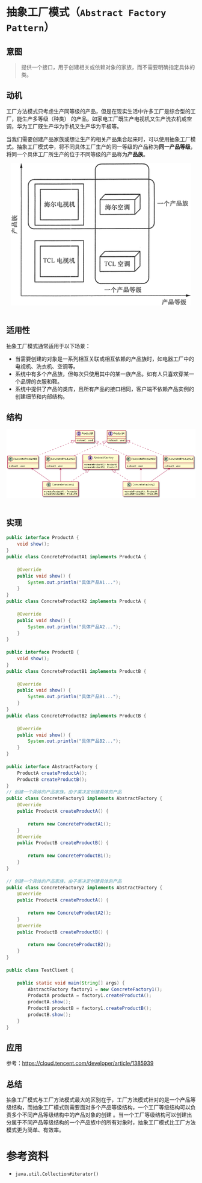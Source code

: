抽象工厂模式（`Abstract Factory Pattern`）
====================
## **意图**
> 提供一个接口，用于创建相关或依赖对象的家族，而不需要明确指定具体的类。

## **动机**
工厂方法模式只考虑生产同等级的产品，但是在现实生活中许多工厂是综合型的工厂，能生产多等级（种类） 的产品，如家电工厂既生产电视机又生产洗衣机或空调，华为工厂既生产华为手机又生产华为平板等。

当我们需要创建产品家族或想让生产的相关产品集合起来时，可以使用抽象工厂模式。抽象工厂模式中，将不同具体工厂生产的同一等级的产品称为**同一产品等级**，将同一个具体工厂所生产的位于不同等级的产品称为**产品族**。
 <div align="center"> <img src="images/14.abstractFactory02.gif" width="480px"> </div><br>
   
## **适用性**
抽象工厂模式通常适用于以下场景：
- 当需要创建的对象是一系列相互关联或相互依赖的产品族时，如电器工厂中的电视机、洗衣机、空调等。
- 系统中有多个产品族，但每次只使用其中的某一族产品。如有人只喜欢穿某一个品牌的衣服和鞋。
- 系统中提供了产品的类库，且所有产品的接口相同，客户端不依赖产品实例的创建细节和内部结构。

## **结构**
<div align="center"> <img src="images/14.abstractFactory.png" width="600px"> </div><br>

## **实现**

```java
public interface ProductA {
	void show();
}
public class ConcreteProductA1 implements ProductA {

	@Override
	public void show() {
		System.out.println("具体产品A1...");
	}
}
public class ConcreteProductA2 implements ProductA {

	@Override
	public void show() {
		System.out.println("具体产品A2...");
	}
}

public interface ProductB {
	void show();
}
public class ConcreteProductB1 implements ProductB {

	@Override
	public void show() {
		System.out.println("具体产品B1...");
	}
}
public class ConcreteProductB2 implements ProductB {

	@Override
	public void show() {
		System.out.println("具体产品B2...");
	}
}

public interface AbstractFactory {	
	ProductA createProductA();
	ProductB createProductB();
}
// 创建一个具体的产品家族，由子类决定创建具体的产品
public class ConcreteFactory1 implements AbstractFactory {
	@Override
	public ProductA createProductA() {
		
		return new ConcreteProductA1();
	}
	@Override
	public ProductB createProductB() {
		
		return new ConcreteProductB1();
	}
}

// 创建一个具体的产品家族，由子类决定创建具体的产品
public class ConcreteFactory2 implements AbstractFactory {
	@Override
	public ProductA createProductA() {
		
		return new ConcreteProductA2();
	}
	@Override
	public ProductB createProductB() {
		
		return new ConcreteProductB2();
	}
}

public class TestClient {

	public static void main(String[] args) {	
		AbstractFactory factory1 = new ConcreteFactory1();
		ProductA productA = factory1.createProductA();
		productA.show();
		ProductB productB = factory1.createProductB();
		productB.show();
	}	
}
```   
## **应用**
参考：https://cloud.tencent.com/developer/article/1385939

## **总结**
抽象工厂模式与工厂方法模式最大的区别在于，工厂方法模式针对的是一个产品等级结构，而抽象工厂模式则需要面对多个产品等级结构，一个工厂等级结构可以负责多个不同产品等级结构中的产品对象的创建 。当一个工厂等级结构可以创建出分属于不同产品等级结构的一个产品族中的所有对象时，抽象工厂模式比工厂方法模式更为简单、有效率。


# 参考资料
- `java.util.Collection#iterator()`
